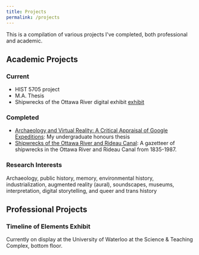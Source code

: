 ```yaml
---
title: Projects
permalink: /projects
---
```


This is a compilation of various projects I've completed, both professional and academic.

## Academic Projects
### Current
* HIST 5705 project
* M.A. Thesis
* Shipwrecks of the Ottawa River digital exhibit [exhibit](https://arcg.is/01y5Te)

### Completed
* [Archaeology and Virtual Reality: A Critical Appraisal of Google Expeditions](https://www.researchgate.net/publication/342409056_Archaeology_and_Virtual_Reality_A_Critical_Appraisal_of_Google_Expeditions): My undergraduate honours thesis
* [Shipwrecks of the Ottawa River and Rideau Canal](https://padlet.com/jaime6simons/fnkkvgdz99pr7l1e): A gazetteer of shipwrecks in the Ottawa River and Rideau Canal from 1835-1987.

### Research Interests
Archaeology, public history, memory, environmental history, industrialization, augmented reality (aural), soundscapes, museums, interpretation, digital storytelling, and queer and trans history

## Professional Projects
### Timeline of Elements Exhibit
Currently on display at the University of Waterloo at the Science & Teaching Complex, bottom floor.
